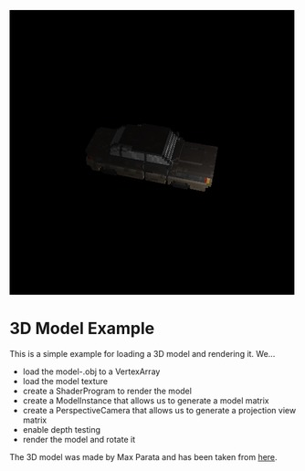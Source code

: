 ![Result](result.png)
# 3D Model Example
This is a simple example for loading a 3D model and rendering it. We...
- load the model-.obj to a VertexArray
- load the model texture
- create a ShaderProgram to render the model
- create a ModelInstance that allows us to generate a model matrix
- create a PerspectiveCamera that allows us to generate a projection view matrix
- enable depth testing
- render the model and rotate it

The 3D model was made by Max Parata and has been taken from [here](https://maxparata.itch.io/voxelshop).

